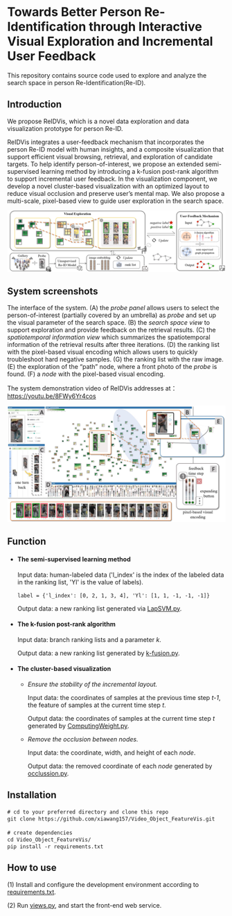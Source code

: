 # Towards Better Person Re-Identification through Interactive Visual Exploration and Incremental User Feedback

This repository contains source code used to explore and analyze the search space in person Re-Identification(Re-ID).

## Introduction

We propose ReIDVis, which is a novel data exploration and data visualization prototype for person Re-ID. 

ReIDVis integrates a user-feedback mechanism that incorporates the person Re-ID model with human insights, and a composite visualization that support efficient visual browsing, retrieval, and exploration of candidate targets. To help identify person-of-interest, we propose an extended semi-supervised learning method by introducing a k-fusion post-rank algorithm to support incremental user feedback. In the visualization component, we develop a novel cluster-based visualization with an optimized layout to reduce visual occlusion and preserve user’s mental map. We also propose a multi-scale, pixel-based view to guide user exploration in the search space.

![avatar](/pipeline.jpg)

## System screenshots

The interface of the system. (A) the *probe panel* allows users to select the person-of-interest (partially covered by an umbrella) as *probe* and set up the visual parameter of the search space. (B) the *search space view* to support exploration and provide feedback on the retrieval results. (C) the *spatiotemporal information view* which summarizes the spatiotemporal information of the retrieval results after three iterations. (D) the ranking list with the pixel-based visual encoding which allows users to quickly troubleshoot hard negative samples. (G) the ranking list with the raw image. (E) the exploration of the “path” node, where a front photo of the *probe* is found. (F) a *node* with the pixel-based visual encoding.

The system demonstration video of ReIDVis addresses at：https://youtu.be/8FWy6Yr4cos

![avatar](/overview.jpg)



## Function

- #### The semi-supervised learning method

  Input data: human-labeled data ('l_index' is the index of the labeled data in the ranking list, 'Yl' is the value of labels).

  ```
  label = {'l_index': [0, 2, 1, 3, 4], 'Yl': [1, 1, -1, -1, -1]}
  ```

  Output data: a new ranking list generated via [LapSVM.py](https://github.com/xiawang157/Video_Object_FeatureVis/blob/master/Graph_propagation/LapSVM.py).

  

- #### The k-fusion post-rank algorithm

  Input data: branch ranking lists and a parameter *k*.

  Output data: a new ranking list generated by [k-fusion.py](https://github.com/xiawang157/Video_Object_FeatureVis/blob/master/K-fusion/k-fusion.py).

- #### The cluster-based visualization

  - *Ensure the stability of the incremental layout.* 

    Input data: the coordinates of samples at the previous time step *t-1*, the feature of samples at the current time step *t*.

    Output data: the coordinates of samples at the current time step *t* generated by [ComputingWeight.py](https://github.com/xiawang157/Video_Object_FeatureVis/blob/master/Cluster_layout/ComputingWeight.py).

  - *Remove the occlusion between nodes.* 

    Input data: the coordinate, width, and height of each *node*.

    Output data: the removed coordinate of each *node* generated by [occlussion.py](https://github.com/xiawang157/Video_Object_FeatureVis/blob/master/Cluster_layout/occlussion.py).




## Installation

```
# cd to your preferred directory and clone this repo
git clone https://github.com/xiawang157/Video_Object_FeatureVis.git

# create dependencies
cd Video_Object_FeatureVis/
pip install -r requirements.txt
```



## How to use

(1) Install and configure the development environment according to [requirements.txt](https://github.com/xiawang157/Video_Object_FeatureVis/blob/master/requirements.txt).

(2) Run [views.py](https://github.com/xiawang157/Video_Object_FeatureVis/blob/master/Video_Object_FeatureVis/views.py), and start the front-end web service.







